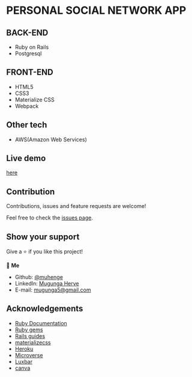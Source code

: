 # PERSONAL SOCIAL NETWORK APP

## BACK-END
- Ruby on Rails
- Postgresql

## FRONT-END

- HTML5
- CSS3
- Materialize CSS
- Webpack

## Other tech

- AWS(Amazon Web Services)

## Live demo

[here](https://henziapp.herokuapp.com/)

## Contribution 

Contributions, issues and feature requests are welcome!

Feel free to check the [issues page](https://github.com/muhenge/businect/issues).

## Show your support

Give a ⭐️ if you like this project!

👤 **Me**

- Github: [@muhenge](https://github.com/muhenge)
- LinkedIn: [Mugunga Herve](https://www.linkedin.com/in/mugunga-herve-a62a0ab9/)
- E-mail: mugunga5@gmail.com

## Acknowledgements

* [Ruby Documentation](https://www.ruby-lang.org/en/documentation/)
* [Ruby gems](https://rubygems.org/)
* [Rails guides](https://guides.rubyonrails.org/)
* [materializecss](materializecss.com/)
* [Heroku](https://www.heroku.com/)
* [Microverse](https://www.microverse.org/)
* [Luxbar](https://balzss.github.io/luxbar/)
* [canva](https://www.canva.com/)
